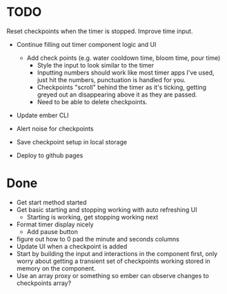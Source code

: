 TODO
=========

Reset checkpoints when the timer is stopped.
Improve time input.

* Continue filling out timer component logic and UI
  * Add check points (e.g. water cooldown time, bloom time, pour time)
    * Style the input to look similar to the timer
    * Inputting numbers should work like most timer apps I've used, just hit the numbers, punctuation is handled
      for you.
    * Checkpoints "scroll" behind the timer as it's ticking, getting greyed out an disappearing above it as they are 
      passed.
    * Need to be able to delete checkpoints.

* Update ember CLI
* Alert noise for checkpoints
* Save checkpoint setup in local storage
* Deploy to github pages

Done
=========

* Get start method started
* Get basic starting and stopping working with auto refreshing UI
  * Starting is working, get stopping working next
* Format timer display nicely
  * Add pause button
* figure out how to 0 pad the minute and seconds columns
* Update UI when a checkpoint is added
* Start by building the input and interactions in the component first, only worry about getting a transient set
  of checkpoints working stored in memory on the component.
* Use an array proxy or something so ember can observe changes to checkpoints array?  
